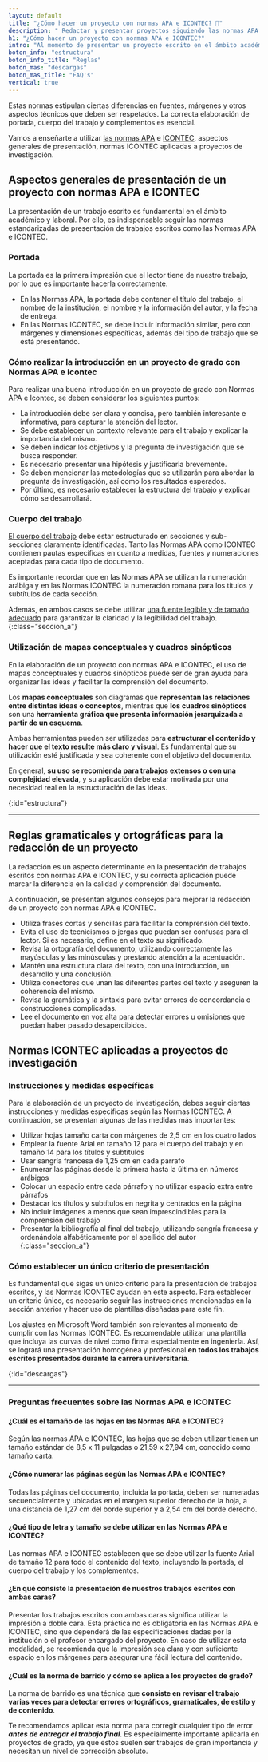 ```yaml
---
layout: default
title: "¿Cómo hacer un proyecto con normas APA e ICONTEC? 📑"
description: " Redactar y presentar proyectos siguiendo las normas APA e Icontec | Pautas para estructurar y citar correctamente tus proyectos, garantizando su presentación."
h1: "¿Cómo hacer un proyecto con normas APA e ICONTEC?"
intro: "Al momento de presentar un proyecto escrito en el ámbito académico y laboral, es fundamental seguir las normas estandarizadas de presentación, como las normas APA e ICONTEC."
boton_info: "estructura"
boton_info_title: "Reglas"
boton_mas: "descargas"
boton_mas_title: "FAQ's"
vertical: true
---
```

Estas normas estipulan ciertas diferencias en fuentes, márgenes y otros aspectos técnicos que deben ser respetados. La correcta elaboración de portada, cuerpo del trabajo y complementos es esencial.

Vamos a enseñarte a utilizar [las normas APA]({{'normas-apa'|relative_url}} "Normas APA") e [ICONTEC]({{'normas-icontec'|relative_url}} "Normas Icontec"), aspectos generales de presentación, normas ICONTEC aplicadas a proyectos de investigación.

## Aspectos generales de presentación de un proyecto con normas APA e ICONTEC

La presentación de un trabajo escrito es fundamental en el ámbito académico y laboral. Por ello, es indispensable seguir las normas estandarizadas de presentación de trabajos escritos como las Normas APA e ICONTEC.

### Portada

La portada es la primera impresión que el lector tiene de nuestro trabajo, por lo que es importante hacerla correctamente.

* En las Normas APA, la portada debe contener el título del trabajo, el nombre de la institución, el nombre y la información del autor, y la fecha de entrega.
* En las Normas ICONTEC, se debe incluir información similar, pero con márgenes y dimensiones específicas, además del tipo de trabajo que se está presentando.

### Cómo realizar la introducción en un proyecto de grado con Normas APA e Icontec

Para realizar una buena introducción en un proyecto de grado con Normas APA e Icontec, se deben considerar los siguientes puntos:

* La introducción debe ser clara y concisa, pero también interesante e informativa, para capturar la atención del lector.
* Se debe establecer un contexto relevante para el trabajo y explicar la importancia del mismo.
* Se deben indicar los objetivos y la pregunta de investigación que se busca responder.
* Es necesario presentar una hipótesis y justificarla brevemente.
* Se deben mencionar las metodologías que se utilizarán para abordar la pregunta de investigación, así como los resultados esperados.
* Por último, es necesario establecer la estructura del trabajo y explicar cómo se desarrollará.

### Cuerpo del trabajo

[El cuerpo del trabajo]({{'cuerpo-trabajo-escrito'|relative_url}} "Cuerpo Trabajo Escrito") debe estar estructurado en secciones y sub-secciones claramente identificadas. Tanto las Normas APA como ICONTEC contienen pautas específicas en cuanto a medidas, fuentes y numeraciones aceptadas para cada tipo de documento.

Es importante recordar que en las Normas APA se utilizan la numeración arábiga y en las Normas ICONTEC la numeración romana para los títulos y subtítulos de cada sección.

Además, en ambos casos se debe utilizar [una fuente legible y de tamaño adecuado]({{'textos-y-fuentes-trabajo-escrito'|relative_url}} "Textos o fuentes") para garantizar la claridad y la legibilidad del trabajo.
{:class="seccion_a"}

### Utilización de mapas conceptuales y cuadros sinópticos

En la elaboración de un proyecto con normas APA e ICONTEC, el uso de mapas conceptuales y cuadros sinópticos puede ser de gran ayuda para organizar las ideas y facilitar la comprensión del documento.

Los **mapas conceptuales** son diagramas que **representan las relaciones entre distintas ideas o conceptos**, mientras que **los cuadros sinópticos** son una **herramienta gráfica que presenta información jerarquizada a partir de un esquema**.

Ambas herramientas pueden ser utilizadas para **estructurar el contenido y hacer que el texto resulte más claro y visual**. Es fundamental que su utilización esté justificada y sea coherente con el objetivo del documento.

En general, **su uso se recomienda para trabajos extensos o con una complejidad elevada**, y su aplicación debe estar motivada por una necesidad real en la estructuración de las ideas.
<!-- Anclaje para que la barra fijada no cubra el siguiente subtítulo -->
{:id="estructura"}

-----

## Reglas gramaticales y ortográficas para la redacción de un proyecto

La redacción es un aspecto determinante en la presentación de trabajos escritos con normas APA e ICONTEC, y su correcta aplicación puede marcar la diferencia en la calidad y comprensión del documento.

A continuación, se presentan algunos consejos para mejorar la redacción de un proyecto con normas APA e ICONTEC.

* Utiliza frases cortas y sencillas para facilitar la comprensión del texto.
* Evita el uso de tecnicismos o jergas que puedan ser confusas para el lector. Si es necesario, define en el texto su significado.
* Revisa la ortografía del documento, utilizando correctamente las mayúsculas y las minúsculas y prestando atención a la acentuación.
* Mantén una estructura clara del texto, con una introducción, un desarrollo y una conclusión.
* Utiliza conectores que unan las diferentes partes del texto y aseguren la coherencia del mismo.
* Revisa la gramática y la sintaxis para evitar errores de concordancia o construcciones complicadas.
* Lee el documento en voz alta para detectar errores u omisiones que puedan haber pasado desapercibidos.

## Normas ICONTEC aplicadas a proyectos de investigación

### Instrucciones y medidas específicas

Para la elaboración de un proyecto de investigación, debes seguir ciertas instrucciones y medidas específicas según las Normas ICONTEC. A continuación, se presentan algunas de las medidas más importantes:

* Utilizar hojas tamaño carta con márgenes de 2,5 cm en los cuatro lados
* Emplear la fuente Arial en tamaño 12 para el cuerpo del trabajo y en tamaño 14 para los títulos y subtítulos
* Usar sangría francesa de 1,25 cm en cada párrafo
* Enumerar las páginas desde la primera hasta la última en números arábigos
* Colocar un espacio entre cada párrafo y no utilizar espacio extra entre párrafos
* Destacar los títulos y subtítulos en negrita y centrados en la página
* No incluir imágenes a menos que sean imprescindibles para la comprensión del trabajo
* Presentar la bibliografía al final del trabajo, utilizando sangría francesa y ordenándola alfabéticamente por el apellido del autor
{:class="seccion_a"}

### Cómo establecer un único criterio de presentación

Es fundamental que sigas un único criterio para la presentación de trabajos escritos, y las Normas ICONTEC ayudan en este aspecto. Para establecer un criterio único, es necesario seguir las instrucciones mencionadas en la sección anterior y hacer uso de plantillas diseñadas para este fin.

Los ajustes en Microsoft Word también son relevantes al momento de cumplir con las Normas ICONTEC. Es recomendable utilizar una plantilla que incluya las curvas de nivel como firma especialmente en ingeniería. Así, se logrará una presentación homogénea y profesional **en todos los trabajos escritos presentados durante la carrera universitaria**.
<!-- Anclaje para que la barra fijada no cubra el siguiente subtítulo -->
{:id="descargas"}

-----

### Preguntas frecuentes sobre las Normas APA e ICONTEC

#### ¿Cuál es el tamaño de las hojas en las Normas APA e ICONTEC?

Según las normas APA e ICONTEC, las hojas que se deben utilizar tienen un tamaño estándar de 8,5 x 11 pulgadas o 21,59 x 27,94 cm, conocido como tamaño carta.

#### ¿Cómo numerar las páginas según las Normas APA e ICONTEC?

Todas las páginas del documento, incluida la portada, deben ser numeradas secuencialmente y ubicadas en el margen superior derecho de la hoja, a una distancia de 1,27 cm del borde superior y a 2,54 cm del borde derecho.

#### ¿Qué tipo de letra y tamaño se debe utilizar en las Normas APA e ICONTEC?

Las normas APA e ICONTEC establecen que se debe utilizar la fuente Arial de tamaño 12 para todo el contenido del texto, incluyendo la portada, el cuerpo del trabajo y los complementos.

#### ¿En qué consiste la presentación de nuestros trabajos escritos con ambas caras?

Presentar los trabajos escritos con ambas caras significa utilizar la impresión a doble cara. Esta práctica no es obligatoria en las Normas APA e ICONTEC, sino que dependerá de las especificaciones dadas por la institución o el profesor encargado del proyecto. En caso de utilizar esta modalidad, se recomienda que la impresión sea clara y con suficiente espacio en los márgenes para asegurar una fácil lectura del contenido.

#### ¿Cuál es la norma de barrido y cómo se aplica a los proyectos de grado?

La norma de barrido es una técnica que **consiste en revisar el trabajo varias veces para detectar errores ortográficos, gramaticales, de estilo y de contenido**.

Te recomendamos aplicar esta norma para corregir cualquier tipo de error ***antes de entregar el trabajo final***. Es especialmente importante aplicarla en proyectos de grado, ya que estos suelen ser trabajos de gran importancia y necesitan un nivel de corrección absoluto.
